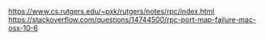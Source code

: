 <https://www.cs.rutgers.edu/~pxk/rutgers/notes/rpc/index.html>
<https://stackoverflow.com/questions/14744500/rpc-port-map-failure-mac-osx-10-6>
